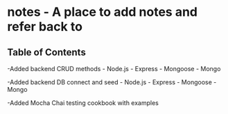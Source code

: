 # notes - A place to add notes and refer back to

## Table of Contents

-Added backend CRUD methods - Node.js - Express - Mongoose - Mongo

-Added backend DB connect and seed - Node.js - Express - Mongoose - Mongo

-Added Mocha Chai testing cookbook with examples
